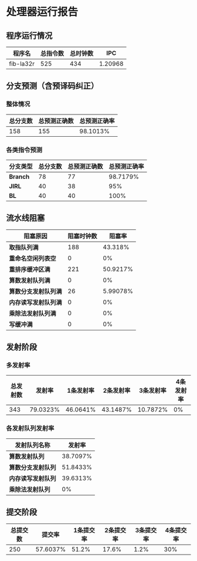 # 处理器运行报告
## 程序运行情况
|程序名|总指令数|总时钟数|IPC|
|---|---|---|---|
|fib-la32r|525|434|1.20968|

## 分支预测（含预译码纠正）
### 整体情况
|总分支数|总预测正确数|总预测正确率|
|---|---|---|
|158|155|98.1013%|

### 各类指令预测
|分支类型|总分支数|总预测正确数|总预测正确率|
|---|---|---|---|
|**Branch**| 78 | 77 | 98.7179%|
|**JIRL**| 40 | 38 | 95%|
|**BL**| 40 | 40 | 100%|

## 流水线阻塞
|阻塞原因|阻塞时钟数|阻塞率|
|---|---|---|
|**取指队列满**| 188 | 43.318%|
|**重命名空闲列表空**|0 | 0%|
|**重排序缓冲区满**|221 | 50.9217%|
|**算数发射队列满**|0 | 0%|
|**算数分支发射队列满**|26 | 5.99078%|
|**内存读写发射队列满**|0 | 0%|
|**乘除法发射队列满**|0 | 0%|
|**写缓冲满**|0 | 0%|

## 发射阶段
### 多发射率
|总发射数|发射率|1条发射率|2条发射率|3条发射率|4条发射率|
|---|---|---|---|---|---|
|343|79.0323%|46.0641%|43.1487%|10.7872%|0%|

### 各发射队列发射率
|发射队列名称|发射率|
|---|---|
|**算数发射队列**|38.7097%|
|**算数分支发射队列**|51.8433%|
|**内存读写发射队列**|39.6313%|
|**乘除法发射队列**|0%|

## 提交阶段
|总提交数|提交率|1条提交率|2条提交率|3条提交率|4条提交率|
|---|---|---|---|---|---|
|250|57.6037%|51.2%|17.6%|1.2%|30%|
